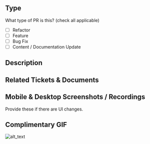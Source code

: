 ## Type

What type of PR is this? (check all applicable)

- [ ] Refactor
- [ ] Feature
- [ ] Bug Fix
- [ ] Content / Documentation Update

## Description

## Related Tickets & Documents

## Mobile & Desktop Screenshots / Recordings

Provide these if there are UI changes.

## Complimentary GIF

![alt_text](gif_link)
